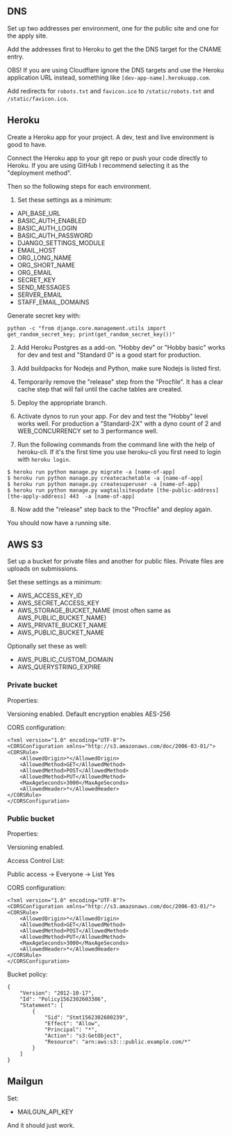 ## DNS

Set up two addresses per environment, one for the public site and one for the apply site.

Add the addresses first to Heroku to get the the DNS target for the CNAME entry.

OBS! If you are using Cloudflare ignore the DNS targets and use the Heroku application URL instead, something like `[dev-app-name].herokuapp.com`.

Add redirects for `robots.txt` and `favicon.ico` to `/static/robots.txt` and `/static/favicon.ico`.


## Heroku

Create a Heroku app for your project. A dev, test and live environment is good to have.

Connect the Heroku app to your git repo or push your code directly to Heroku. If you are using GitHub I recommend selecting it as the "deployment method".

Then so the following steps for each environment.

1. Set these settings as a minimum:

* API_BASE_URL
* BASIC_AUTH_ENABLED
* BASIC_AUTH_LOGIN
* BASIC_AUTH_PASSWORD
* DJANGO_SETTINGS_MODULE
* EMAIL_HOST
* ORG_LONG_NAME
* ORG_SHORT_NAME
* ORG_EMAIL
* SECRET_KEY
* SEND_MESSAGES
* SERVER_EMAIL
* STAFF_EMAIL_DOMAINS


Generate secret key with:

~~~~
python -c "from django.core.management.utils import get_random_secret_key; print(get_random_secret_key())"
~~~~


2. Add Heroku Postgres as a add-on. "Hobby dev" or "Hobby basic" works for dev and test and "Standard 0" is a good start for production.

3. Add buildpacks for Nodejs and Python, make sure Nodejs is listed first.

4. Temporarily remove the "release" step from the "Procfile". It has a clear cache step that will fail until the cache tables are created.

5. Deploy the appropriate branch.

6. Activate dynos to run your app. For dev and test the "Hobby" level works well. For production a "Standard-2X" with a dyno count of 2 and WEB_CONCURRENCY set to 3 performance well.

7. Run the following commands from the command line with the help of heroku-cli. If it's the first time you use heroku-cli you first need to login with `heroku login`.

~~~~
$ heroku run python manage.py migrate -a [name-of-app]
$ heroku run python manage.py createcachetable -a [name-of-app]
$ heroku run python manage.py createsuperuser -a [name-of-app]
$ heroku run python manage.py wagtailsiteupdate [the-public-address] [the-apply-address] 443  -a [name-of-app]
~~~~

8. Now add the "release" step back to the "Procfile" and deploy again.

You should now have a running site.


## AWS S3

Set up a bucket for private files and another for public files. Private files are uploads on submissions.

Set these settings as a minimum:

* AWS_ACCESS_KEY_ID
* AWS_SECRET_ACCESS_KEY
* AWS_STORAGE_BUCKET_NAME (most often same as AWS_PUBLIC_BUCKET_NAME)
* AWS_PRIVATE_BUCKET_NAME
* AWS_PUBLIC_BUCKET_NAME


Optionally set these as well:

* AWS_PUBLIC_CUSTOM_DOMAIN
* AWS_QUERYSTRING_EXPIRE


### Private bucket

Properties:

Versioning enabled.
Default encryption enables AES-256


CORS configuration:

~~~~
<?xml version="1.0" encoding="UTF-8"?>
<CORSConfiguration xmlns="http://s3.amazonaws.com/doc/2006-03-01/">
<CORSRule>
    <AllowedOrigin>*</AllowedOrigin>
    <AllowedMethod>GET</AllowedMethod>
    <AllowedMethod>POST</AllowedMethod>
    <AllowedMethod>PUT</AllowedMethod>
    <MaxAgeSeconds>3000</MaxAgeSeconds>
    <AllowedHeader>*</AllowedHeader>
</CORSRule>
</CORSConfiguration>
~~~~


### Public bucket

Properties:

Versioning enabled.


Access Control List:

Public access -> Everyone -> List Yes


CORS configuration:

~~~~
<?xml version="1.0" encoding="UTF-8"?>
<CORSConfiguration xmlns="http://s3.amazonaws.com/doc/2006-03-01/">
<CORSRule>
    <AllowedOrigin>*</AllowedOrigin>
    <AllowedMethod>GET</AllowedMethod>
    <AllowedMethod>POST</AllowedMethod>
    <AllowedMethod>PUT</AllowedMethod>
    <MaxAgeSeconds>3000</MaxAgeSeconds>
    <AllowedHeader>*</AllowedHeader>
</CORSRule>
</CORSConfiguration>
~~~~


Bucket policy:

~~~~
{
    "Version": "2012-10-17",
    "Id": "Policy1562302603386",
    "Statement": [
        {
            "Sid": "Stmt1562302600239",
            "Effect": "Allow",
            "Principal": "*",
            "Action": "s3:GetObject",
            "Resource": "arn:aws:s3:::public.example.com/*"
        }
    ]
}
~~~~



## Mailgun

Set:

* MAILGUN_API_KEY

And it should just work.